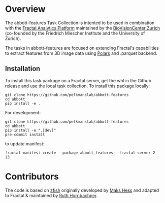 # Overview
The abbott-features Task Collection is intented to be used in combination with the [Fractal Analytics Platform](https://github.com/fractal-analytics-platform) maintained by the [BioVisionCenter Zurich](https://www.biovisioncenter.uzh.ch/en.html) (co-founded by the Friedrich Miescher Institute and the University of Zurich). 

The tasks in abbott-features are focused on extending Fractal's capabilities to extract features from 3D image data using [Polars](https://github.com/pola-rs/polars) and .parquet backend.

## Installation

To install this task package on a Fractal server, get the whl in the Github release and use the local task collection.
To install this package locally:
```
git clone https://github.com/pelkmanslab/abbott-features
cd abbott
pip install -e .
```

For development:
```
git clone https://github.com/pelkmanslab/abbott-features
cd abbott
pip install -e ".[dev]" 
pre-commit install
```
to update manifest:
```
fractal-manifest create --package abbott_features --fractal-server-2-13
```

# Contributors
The code is based on [zfish](https://github.com/MaksHess/zfish) originally developed by [Maks Hess](https://github.com/MaksHess) and adapted to Fractal & maintained by [Ruth Hornbachner](https://github.com/rhornb).

